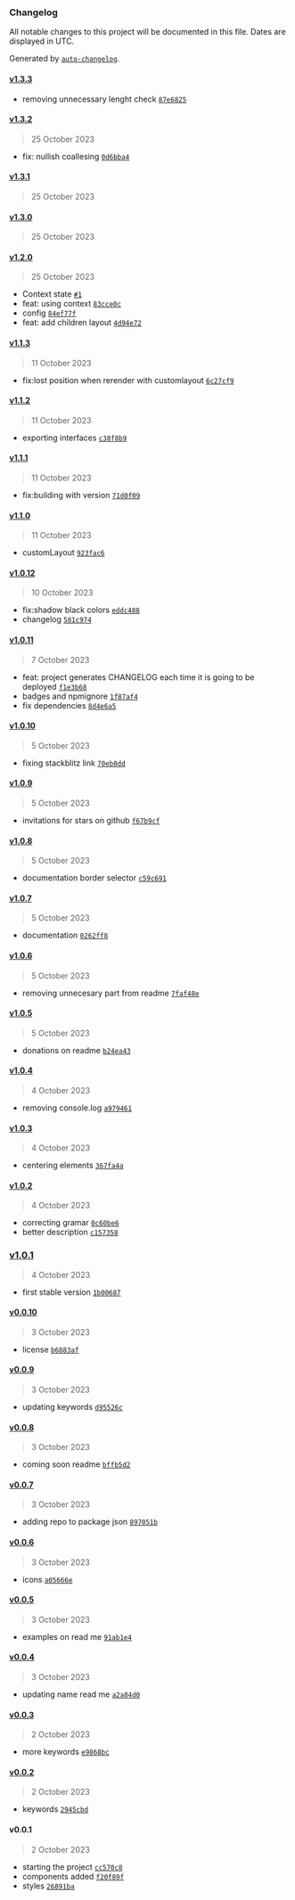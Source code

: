 ### Changelog

All notable changes to this project will be documented in this file. Dates are displayed in UTC.

Generated by [`auto-changelog`](https://github.com/CookPete/auto-changelog).

#### [v1.3.3](https://github.com/JuanGarcia0323/smart-layout/compare/v1.3.2...v1.3.3)

- removing unnecessary lenght check [`87e6825`](https://github.com/JuanGarcia0323/smart-layout/commit/87e68258c3cf04dd7566f4c0e408dd8f49a9be21)

#### [v1.3.2](https://github.com/JuanGarcia0323/smart-layout/compare/v1.3.1...v1.3.2)

> 25 October 2023

- fix: nullish coallesing [`0d6bba4`](https://github.com/JuanGarcia0323/smart-layout/commit/0d6bba49eb149653f3d06dcb0456e323352ba028)

#### [v1.3.1](https://github.com/JuanGarcia0323/smart-layout/compare/v1.3.0...v1.3.1)

> 25 October 2023

#### [v1.3.0](https://github.com/JuanGarcia0323/smart-layout/compare/v1.2.0...v1.3.0)

> 25 October 2023

#### [v1.2.0](https://github.com/JuanGarcia0323/smart-layout/compare/v1.1.3...v1.2.0)

> 25 October 2023

- Context state [`#1`](https://github.com/JuanGarcia0323/smart-layout/pull/1)
- feat: using context [`83cce0c`](https://github.com/JuanGarcia0323/smart-layout/commit/83cce0cb01882023ccaee2f8e23d50455bb06d0b)
- config [`84ef77f`](https://github.com/JuanGarcia0323/smart-layout/commit/84ef77f95c2697cb930f79fcc159f67fc28fc377)
- feat: add children layout [`4d94e72`](https://github.com/JuanGarcia0323/smart-layout/commit/4d94e729975cf0928b6b046a1c354e2d8d00c461)

#### [v1.1.3](https://github.com/JuanGarcia0323/smart-layout/compare/v1.1.2...v1.1.3)

> 11 October 2023

- fix:lost position when rerender with customlayout [`6c27cf9`](https://github.com/JuanGarcia0323/smart-layout/commit/6c27cf978eff0645c923d81ca439bb474d8d60dc)

#### [v1.1.2](https://github.com/JuanGarcia0323/smart-layout/compare/v1.1.1...v1.1.2)

> 11 October 2023

- exporting interfaces [`c38f8b9`](https://github.com/JuanGarcia0323/smart-layout/commit/c38f8b967a701e089005dc8042efea6184742c86)

#### [v1.1.1](https://github.com/JuanGarcia0323/smart-layout/compare/v1.1.0...v1.1.1)

> 11 October 2023

- fix:building with version [`71d0f09`](https://github.com/JuanGarcia0323/smart-layout/commit/71d0f09411fd4303d6e70262a632dbbd3cdc861b)

#### [v1.1.0](https://github.com/JuanGarcia0323/smart-layout/compare/v1.0.12...v1.1.0)

> 11 October 2023

- customLayout [`923fac6`](https://github.com/JuanGarcia0323/smart-layout/commit/923fac63cf4dbcbf9e01cf44dbf1bff2742e565f)

#### [v1.0.12](https://github.com/JuanGarcia0323/smart-layout/compare/v1.0.11...v1.0.12)

> 10 October 2023

- fix:shadow black colors [`eddc488`](https://github.com/JuanGarcia0323/smart-layout/commit/eddc488593be95bbff3a56b2e14488aec30c6903)
- changelog [`581c974`](https://github.com/JuanGarcia0323/smart-layout/commit/581c974ee531bbdff5273aa276793ebddc2faa71)

#### [v1.0.11](https://github.com/JuanGarcia0323/smart-layout/compare/v1.0.10...v1.0.11)

> 7 October 2023

- feat: project generates CHANGELOG each time it is going to be deployed [`f1e3b68`](https://github.com/JuanGarcia0323/smart-layout/commit/f1e3b6896216461393b7bbc1fbdafc6cc2cde39c)
- badges and npmignore [`1f87af4`](https://github.com/JuanGarcia0323/smart-layout/commit/1f87af47b3e371ae0198673e5e90cd7ad9ebe78f)
- fix dependencies [`8d4e6a5`](https://github.com/JuanGarcia0323/smart-layout/commit/8d4e6a581ecbba0a63c4b78e49181ce23a4774df)

#### [v1.0.10](https://github.com/JuanGarcia0323/smart-layout/compare/v1.0.9...v1.0.10)

> 5 October 2023

- fixing stackblitz link [`70eb0dd`](https://github.com/JuanGarcia0323/smart-layout/commit/70eb0dd653044e4e3988252b88228f39a49fc3e6)

#### [v1.0.9](https://github.com/JuanGarcia0323/smart-layout/compare/v1.0.8...v1.0.9)

> 5 October 2023

- invitations for stars on github [`f67b9cf`](https://github.com/JuanGarcia0323/smart-layout/commit/f67b9cfaecb67a43de86d1520c60550ffde4f118)

#### [v1.0.8](https://github.com/JuanGarcia0323/smart-layout/compare/v1.0.7...v1.0.8)

> 5 October 2023

- documentation border selector [`c59c691`](https://github.com/JuanGarcia0323/smart-layout/commit/c59c69145b1acc46261e1a91d3ee0618c3ae0614)

#### [v1.0.7](https://github.com/JuanGarcia0323/smart-layout/compare/v1.0.6...v1.0.7)

> 5 October 2023

- documentation [`0262ff8`](https://github.com/JuanGarcia0323/smart-layout/commit/0262ff8dda5b45f306b0b501eba825013547acad)

#### [v1.0.6](https://github.com/JuanGarcia0323/smart-layout/compare/v1.0.5...v1.0.6)

> 5 October 2023

- removing unnecesary part from readme [`7faf48e`](https://github.com/JuanGarcia0323/smart-layout/commit/7faf48e766f54d77844735b69530daff812cbdfd)

#### [v1.0.5](https://github.com/JuanGarcia0323/smart-layout/compare/v1.0.4...v1.0.5)

> 5 October 2023

- donations on readme [`b24ea43`](https://github.com/JuanGarcia0323/smart-layout/commit/b24ea43eee090ab82fa4052fb48cb2354352361f)

#### [v1.0.4](https://github.com/JuanGarcia0323/smart-layout/compare/v1.0.3...v1.0.4)

> 4 October 2023

- removing console.log [`a979461`](https://github.com/JuanGarcia0323/smart-layout/commit/a979461839c2d65ce4bab85d6c93c5c4bb35ea22)

#### [v1.0.3](https://github.com/JuanGarcia0323/smart-layout/compare/v1.0.2...v1.0.3)

> 4 October 2023

- centering elements [`367fa4a`](https://github.com/JuanGarcia0323/smart-layout/commit/367fa4a9bf21dda717ba44ef9d08ad778bbb6a50)

#### [v1.0.2](https://github.com/JuanGarcia0323/smart-layout/compare/v1.0.1...v1.0.2)

> 4 October 2023

- correcting gramar [`0c60be6`](https://github.com/JuanGarcia0323/smart-layout/commit/0c60be618f52548e7df7bf093e3544cd297836a1)
- better description [`c157358`](https://github.com/JuanGarcia0323/smart-layout/commit/c1573581a943a6abb551ff5b7b6cba73642de8e6)

### [v1.0.1](https://github.com/JuanGarcia0323/smart-layout/compare/v0.0.10...v1.0.1)

> 4 October 2023

- first stable version [`1b00687`](https://github.com/JuanGarcia0323/smart-layout/commit/1b006870a23f7df7481052e84ff10a2773eb1bb6)

#### [v0.0.10](https://github.com/JuanGarcia0323/smart-layout/compare/v0.0.9...v0.0.10)

> 3 October 2023

- license [`b6883af`](https://github.com/JuanGarcia0323/smart-layout/commit/b6883afafdbb0ad6cf3bfe455e0bf90587d63fbe)

#### [v0.0.9](https://github.com/JuanGarcia0323/smart-layout/compare/v0.0.8...v0.0.9)

> 3 October 2023

- updating keywords [`d95526c`](https://github.com/JuanGarcia0323/smart-layout/commit/d95526c40fc6492d6c715e8920fb39cfdd19010c)

#### [v0.0.8](https://github.com/JuanGarcia0323/smart-layout/compare/v0.0.7...v0.0.8)

> 3 October 2023

- coming soon readme [`bffb5d2`](https://github.com/JuanGarcia0323/smart-layout/commit/bffb5d2156f7183a510c5abdac9a6a7fffc51796)

#### [v0.0.7](https://github.com/JuanGarcia0323/smart-layout/compare/v0.0.6...v0.0.7)

> 3 October 2023

- adding repo to package json [`897051b`](https://github.com/JuanGarcia0323/smart-layout/commit/897051b901b4d7b2dea877146b2508b0ff324743)

#### [v0.0.6](https://github.com/JuanGarcia0323/smart-layout/compare/v0.0.5...v0.0.6)

> 3 October 2023

- icons [`a05666e`](https://github.com/JuanGarcia0323/smart-layout/commit/a05666e535535ea13239e8768fa098e4a85a42e4)

#### [v0.0.5](https://github.com/JuanGarcia0323/smart-layout/compare/v0.0.4...v0.0.5)

> 3 October 2023

- examples on read me [`91ab1e4`](https://github.com/JuanGarcia0323/smart-layout/commit/91ab1e4bf93cb3a7a9c3cc79b6303058faebb4b9)

#### [v0.0.4](https://github.com/JuanGarcia0323/smart-layout/compare/v0.0.3...v0.0.4)

> 3 October 2023

- updating name read me [`a2a84d0`](https://github.com/JuanGarcia0323/smart-layout/commit/a2a84d02f63820f7dc7690e96d0c5595d02a8eb6)

#### [v0.0.3](https://github.com/JuanGarcia0323/smart-layout/compare/v0.0.2...v0.0.3)

> 2 October 2023

- more keywords [`e9868bc`](https://github.com/JuanGarcia0323/smart-layout/commit/e9868bc20576f50fcedcdfd3883b41a1600c7563)

#### [v0.0.2](https://github.com/JuanGarcia0323/smart-layout/compare/v0.0.1...v0.0.2)

> 2 October 2023

- keywords [`2945cbd`](https://github.com/JuanGarcia0323/smart-layout/commit/2945cbda872d731e1027d9c7a8947678c877305f)

#### v0.0.1

> 2 October 2023

- starting the project [`cc570c8`](https://github.com/JuanGarcia0323/smart-layout/commit/cc570c8b2f69cf034cca12be991d86a85eaa4fd3)
- components added [`f20f89f`](https://github.com/JuanGarcia0323/smart-layout/commit/f20f89f3ce0d42f9511a0dcd2494ca72de395036)
- styles [`26891ba`](https://github.com/JuanGarcia0323/smart-layout/commit/26891bacab7af430c6cb3f49b756d4e2a651b268)
